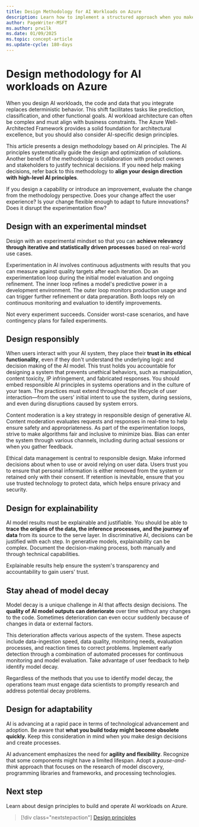 ```yaml
---
title: Design Methodology for AI Workloads on Azure
description: Learn how to implement a structured approach when you make architectural design decisions and create processes for AI workloads on Azure.
author: PageWriter-MSFT
ms.author: prwilk
ms.date: 01/09/2025
ms.topic: concept-article
ms.update-cycle: 180-days  
---
```


# Design methodology for AI workloads on Azure

When you design AI workloads, the code and data that you integrate replaces deterministic behavior. This shift facilitates tasks like prediction, classification, and other functional goals. AI workload architecture can often be complex and must align with business constraints. The Azure Well-Architected Framework provides a solid foundation for architectural excellence, but you should also consider AI-specific design principles.

This article presents a design methodology based on AI principles. The AI principles systematically guide the design and optimization of solutions. Another benefit of the methodology is collaboration with product owners and stakeholders to justify technical decisions. If you need help making decisions, refer back to this methodology to **align your design direction with high-level AI principles**.

If you design a capability or introduce an improvement, evaluate the change from the methodology perspective. Does your change affect the user experience? Is your change flexible enough to adapt to future innovations? Does it disrupt the experimentation flow? 

## Design with an experimental mindset

Design with an experimental mindset so that you can **achieve relevancy through iterative and statistically driven processes** based on real-world use cases.

Experimentation in AI involves continuous adjustments with results that you can measure against quality targets after each iteration. Do an experimentation loop during the initial model evaluation and ongoing refinement. The inner loop refines a model's predictive power in a development environment. The outer loop monitors production usage and can trigger further refinement or data preparation. Both loops rely on continuous monitoring and evaluation to identify improvements.

Not every experiment succeeds. Consider worst-case scenarios, and have contingency plans for failed experiments.

## Design responsibly

When users interact with your AI system, they place their **trust in its ethical functionality**, even if they don't understand the underlying logic and decision making of the AI model. This trust holds you accountable for designing a system that prevents unethical behaviors, such as manipulation, content toxicity, IP infringement, and fabricated responses. You should embed responsible AI principles in systems operations and in the culture of your team. The practices must extend throughout the lifecycle of user interaction—from the users' initial intent to use the system, during sessions, and even during disruptions caused by system errors.

Content moderation is a key strategy in responsible design of generative AI. Content moderation evaluates requests and responses in real-time to help ensure safety and appropriateness. As part of the experimentation loops, strive to make algorithms fair and inclusive to minimize bias. Bias can enter the system through various channels, including during actual sessions or when you gather feedback.

Ethical data management is central to responsible design. Make informed decisions about when to use or avoid relying on user data. Users trust you to ensure that personal information is either removed from the system or retained only with their consent. If retention is inevitable, ensure that you use trusted technology to protect data, which helps ensure privacy and security.

## Design for explainability

AI model results must be explainable and justifiable. You should be able to **trace the origins of the data, the inference processes, and the journey of data** from its source to the serve layer. In discriminative AI, decisions can be justified with each step. In generative models, explainability can be complex. Document the decision-making process, both manually and through technical capabilities.

Explainable results help ensure the system's transparency and accountability to gain users' trust.

## Stay ahead of model decay

Model decay is a unique challenge in AI that affects design decisions. The **quality of AI model outputs can deteriorate** over time without any changes to the code. Sometimes deterioration can even occur suddenly because of changes in data or external factors.

This deterioration affects various aspects of the system. These aspects include data-ingestion speed, data quality, monitoring needs, evaluation processes, and reaction times to correct problems. Implement early detection through a combination of automated processes for continuous monitoring and model evaluation. Take advantage of user feedback to help identify model decay.

Regardless of the methods that you use to identify model decay, the operations team must engage data scientists to promptly research and address potential decay problems.

## Design for adaptability

AI is advancing at a rapid pace in terms of technological advancement and adoption. Be aware that **what you build today might become obsolete quickly.** Keep this consideration in mind when you make design decisions and create processes.

AI advancement emphasizes the need for **agility and flexibility**. Recognize that some components might have a limited lifespan. Adopt a *pause-and-think* approach that focuses on the research of model discovery, programming libraries and frameworks, and processing technologies.

## Next step

Learn about design principles to build and operate AI workloads on Azure.

> [!div class="nextstepaction"]
> [Design principles](./design-principles.md)
